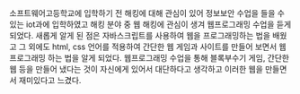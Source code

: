 소프트웨어고등학교에 입학하기 전 해킹에 대해 관심이 있어 정보보안 수업을 들을 수 있는 iot과에 입학하였고 해킹 분야 중 웹 해킹에 관심이 생겨 웹프로그래밍 수업을 듣게 되었다.
새롭게 알게 된 점은 자바스크립트를 사용하여 웹을 프로그래밍하는 법을 배웠고 그 외에도 html, css 언어를 적용하여 간단한 웹 게임과 사이트를 만들어 보면서 웹 프로그래밍 하는 법을 알게 되었다.
웹프로그래밍 수업을 통해 블록부수기 게임, 간단한 웹 등을 만들어 냈다는 것이 자신에게 있어서 대단하다고 생각하고 이러한 웹을 만들면서 재미있다고 느겼다.
